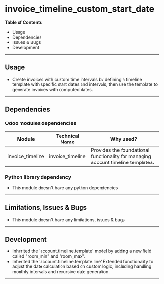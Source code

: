# invoice_timeline_custom_start_date

**Table of Contents**

* Usage
* Dependencies
* Issues & Bugs
* Development

---

## Usage

* Create invoices with custom time intervals by defining a timeline template with specific start dates and intervals,
then use the template to generate invoices with computed dates.

---

## Dependencies

### Odoo modules dependencies

| Module           | Technical Name   | Why used?                                                                                        |
|------------------|------------------|--------------------------------------------------------------------------------------------------|
| invoice_timeline | invoice_timeline | Provides the foundational functionality for managing account timeline templates.

### Python library dependency

* This module doesn't have any python dependencies

---

## Limitations, Issues & Bugs

* This module doesn't have any limitations, issues & bugs

---

## Development

* Inherited the 'account.timeline.template' model by adding a new field called "room_min" and "room_max".
* Inherited the 'account.timeline.template.line' Extended functionality to adjust the date calculation based on custom logic, 
  including handling monthly intervals and recursive date generation.

---
 